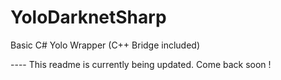 # YoloDarknetSharp
Basic C# Yolo Wrapper (C++ Bridge included)

---- This readme is currently being updated. Come back soon !
